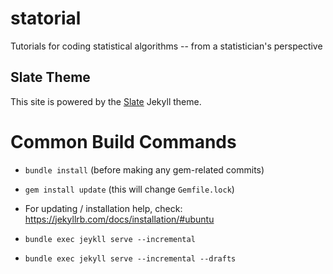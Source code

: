 # statorial
Tutorials for coding statistical algorithms -- from a statistician's perspective

## Slate Theme
This site is powered by the [Slate][1] Jekyll theme.

[1]: https://github.com/pages-themes/slate

# Common Build Commands

- `bundle install` (before making any gem-related commits)
- `gem install update` (this will change `Gemfile.lock`)
- For updating / installation help, check:  https://jekyllrb.com/docs/installation/#ubuntu

- `bundle exec jeykll serve --incremental`
- `bundle exec jekyll serve --incremental --drafts`

